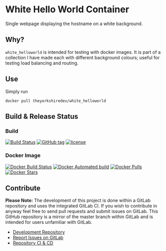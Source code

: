 # White Hello World Container

Single webpage displaying the hostname on a white background.

## Why?

`white_helloworld` is intended for testing with docker images. It is part of a collection I have made each with different background colours; useful for testing load balancing and routing.

## Use

Simply run
```
docker pull theyorkshiredev/white_helloworld
```

## Build & Release Status

### Build

[![Build Status](https://gitlab.com/TheYorkshireDev/white_helloworld/badges/master/build.svg)](https://gitlab.com/TheYorkshireDev/white_helloworld/pipelines) [![GitHub tag](https://img.shields.io/github/tag/theyorkshiredev/white_helloworld.svg)](https://github.com/theyorkshiredev/white_helloworld/releases) [![license](https://img.shields.io/github/license/theyorkshiredev/white_helloworld.svg)](https://github.com/theyorkshiredev/white_helloworld/blob/master/LICENCE)

### Docker Image

[![Docker Build Status](https://img.shields.io/docker/build/theyorkshiredev/white_helloworld.svg)](https://hub.docker.com/r/theyorkshiredev/white_helloworld/) [![Docker Automated build](https://img.shields.io/docker/automated/theyorkshiredev/white_helloworld.svg)](https://hub.docker.com/r/theyorkshiredev/white_helloworld/) [![Docker Pulls](https://img.shields.io/docker/pulls/theyorkshiredev/white_helloworld.svg)](https://hub.docker.com/r/theyorkshiredev/white_helloworld/) [![Docker Stars](https://img.shields.io/docker/stars/theyorkshiredev/white_helloworld.svg)](https://hub.docker.com/r/theyorkshiredev/white_helloworld/)

## Contribute

**Please Note:** The development of this project is done within a GitLab repository and uses the integrated GitLab CI. If you wish to contribute in anyway feel free to send pull requests and submit issues on GitLab. This GitHub repository is a mirror of the master branch within GitLab and is intended for users unfamiliar with GitLab.

* [Development Repository](https://gitlab.com/TheYorkshireDev/white_helloworld)
* [Report Issues on GitLab](https://gitlab.com/TheYorkshireDev/white_helloworld/issues)
* [Repository CI & CD](https://gitlab.com/TheYorkshireDev/white_helloworld/pipelines)
